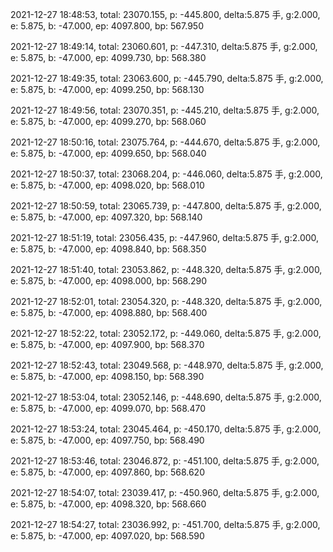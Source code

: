 2021-12-27 18:48:53, total: 23070.155, p: -445.800, delta:5.875 手, g:2.000, e: 5.875, b: -47.000, ep: 4097.800, bp: 567.950

2021-12-27 18:49:14, total: 23060.601, p: -447.310, delta:5.875 手, g:2.000, e: 5.875, b: -47.000, ep: 4099.730, bp: 568.380

2021-12-27 18:49:35, total: 23063.600, p: -445.790, delta:5.875 手, g:2.000, e: 5.875, b: -47.000, ep: 4099.250, bp: 568.130

2021-12-27 18:49:56, total: 23070.351, p: -445.210, delta:5.875 手, g:2.000, e: 5.875, b: -47.000, ep: 4099.270, bp: 568.060

2021-12-27 18:50:16, total: 23075.764, p: -444.670, delta:5.875 手, g:2.000, e: 5.875, b: -47.000, ep: 4099.650, bp: 568.040

2021-12-27 18:50:37, total: 23068.204, p: -446.060, delta:5.875 手, g:2.000, e: 5.875, b: -47.000, ep: 4098.020, bp: 568.010

2021-12-27 18:50:59, total: 23065.739, p: -447.800, delta:5.875 手, g:2.000, e: 5.875, b: -47.000, ep: 4097.320, bp: 568.140

2021-12-27 18:51:19, total: 23056.435, p: -447.960, delta:5.875 手, g:2.000, e: 5.875, b: -47.000, ep: 4098.840, bp: 568.350

2021-12-27 18:51:40, total: 23053.862, p: -448.320, delta:5.875 手, g:2.000, e: 5.875, b: -47.000, ep: 4098.000, bp: 568.290

2021-12-27 18:52:01, total: 23054.320, p: -448.320, delta:5.875 手, g:2.000, e: 5.875, b: -47.000, ep: 4098.880, bp: 568.400

2021-12-27 18:52:22, total: 23052.172, p: -449.060, delta:5.875 手, g:2.000, e: 5.875, b: -47.000, ep: 4097.900, bp: 568.370

2021-12-27 18:52:43, total: 23049.568, p: -448.970, delta:5.875 手, g:2.000, e: 5.875, b: -47.000, ep: 4098.150, bp: 568.390

2021-12-27 18:53:04, total: 23052.146, p: -448.690, delta:5.875 手, g:2.000, e: 5.875, b: -47.000, ep: 4099.070, bp: 568.470

2021-12-27 18:53:24, total: 23045.464, p: -450.170, delta:5.875 手, g:2.000, e: 5.875, b: -47.000, ep: 4097.750, bp: 568.490

2021-12-27 18:53:46, total: 23046.872, p: -451.100, delta:5.875 手, g:2.000, e: 5.875, b: -47.000, ep: 4097.860, bp: 568.620

2021-12-27 18:54:07, total: 23039.417, p: -450.960, delta:5.875 手, g:2.000, e: 5.875, b: -47.000, ep: 4098.320, bp: 568.660

2021-12-27 18:54:27, total: 23036.992, p: -451.700, delta:5.875 手, g:2.000, e: 5.875, b: -47.000, ep: 4097.020, bp: 568.590